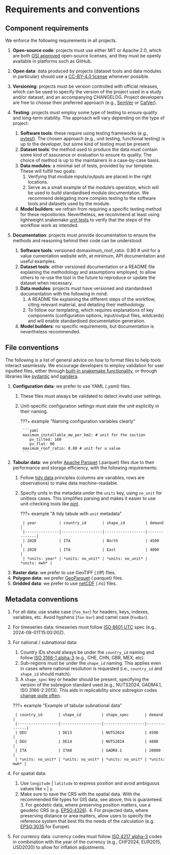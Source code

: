 # Requirements and conventions

## Component requirements

We enforce the following requirements in all projects.

1. **Open-source code**: projects must use either MIT or Apache 2.0, which are both [OSI approved](https://opensource.org/licenses) open-source licenses, and they must be openly available in platforms such as GitHub.
2. **Open data**: data produced by projects (dataset tools and data modules in particular) should use a [CC-BY-4.0 license](https://creativecommons.org/licenses/by/4.0/) whenever possible.
3. **Versioning**: projects must be version controlled with official releases, which can be used to specify the version of the project used in a study and/or dataset, and an accompanying CHANGELOG. Project developers are free to choose their preferred approach (e.g., [SemVer](https://semver.org/) or [CalVer](https://calver.org/)).
4. **Testing**: projects must employ some type of testing to ensure quality and long-term stability. The approach will vary depending on the type of project:

    1. **Software tools**: these require using testing frameworks (e.g., [pytest](https://docs.pytest.org/en/stable/)). The chosen approach (e.g., unit testing, functional testing) is up to the developer, but some kind of testing must be present.
    2. **Dataset tools**: the method used to produce the data must contain some kind of assurance or evaluation to ensure its quality. The choice of method is up to the maintainers in a case-by-case basis.
    3. **Data modules**: a minimal set of tests, provided by our template. These will fulfill two goals:
        1. Verifying that module inputs/outputs are placed in the right locations.
        2. Serve as a small example of the module’s operation, which will be used to build standardised module documentation. We recommend delegating more complex testing to the software tools and datasets used by the module.
    4. **Model builders**: we refrain from requiring a specific testing method for these repositories. Nevertheless, we recommend at least using lightweight snakemake [unit tests](https://snakemake.readthedocs.io/en/stable/snakefiles/testing.html) to verify that the steps of the workflow work as intended.

5. **Documentation**: projects must provide documentation to ensure the methods and reasoning behind their code can be understood:
    1. **Software tools**: versioned domaximum_roof_ratio: 0.80 # unit for a value cumentation website with, at minimum, API documentation and useful examples.
    2. **Dataset tools**: either versioned documentation or a README file explaining the methodology and assumptions employed, to allow others to re-use the tool in the future to reproduce or update the dataset when necessary.
    3. **Data modules**: projects must have versioned and standardised documentation with the following in mind:
        1. A README file explaining the different steps of the workflow, citing relevant material, and detailing their methodology.
        2. To follow our templating, which requires explanations of key components (configuration options, input/output files, wildcards) and will enable standardised documentation generation.
    4. **Model builders**: no specific requirements, but documentation is nevertheless recommended.

## File conventions

The following is a list of general advice on how to format files to help tools interact seamlessly. We encourage developers to employ validation for user inputted files, either through [built-in snakemake functionality](https://snakemake.readthedocs.io/en/stable/snakefiles/configuration.html#validation), or through libraries like [pydantic](https://docs.pydantic.dev/latest/) and [pandera](https://pandera.readthedocs.io/en/stable/).

1. **Configuration data**: we prefer to use YAML (.yaml) files.
    1. These files must always be validated to detect invalid user settings.
    2. Unit-specific configuration settings must state the unit explicitly in their naming.

        ???+ example "Naming configuration variables clearly"

            ```yaml
            maximum_installable_mw_per_km2: # unit for the section
               pv_tilted: 160
               pv_flat: 80
            maximum_roof_ratio: 0.80 # unit for a value
            ```

2. **Tabular data**: we prefer [Apache Parquet](https://parquet.apache.org/) (.parquet) files due to their performance and storage efficiency, with the following requirements:
    1. Follow [tidy data](https://vita.had.co.nz/papers/tidy-data.pdf) principles (columns are variables, rows are observations) to make data machine-readable.
    2. Specify units in the metadata under the `units` key, using `no_unit` for unitless cases. This simplifies parsing and makes it easier to use unit-checking tools like [pint](https://pint.readthedocs.io/en/stable/).

        ???+ example "A tidy tabule with `unit` metadata"

            | year          | country_id       | shape_id         | demand       |
            |---------------|------------------|------------------|--------------|
            | 2020          | ITA              | North            | 4500         |
            | 2020          | ITA              | East             | 4800         |
            | *units: year* | *units: no_unit* | *units: no_unit* | *units: mwh* |

3. **Raster data**: we prefer to use GeoTIFF (.tiff) files.
4. **Polygon data**: we prefer [GeoParquet](https://geoparquet.org/) (.parquet) files.
5. **Gridded data**: we prefer to use [netCDF](https://www.unidata.ucar.edu/software/netcdf/) (.nc) files.

## Metadata conventions

1. For all data: use snake case (`foo_bar`) for headers, keys, indexes, variables, etc. Avoid hyphens (`foo-bar`) and camel case (`FooBar`).
2. For timeseries data: timeseries must follow [ISO 8601 UTC](https://en.wikipedia.org/wiki/ISO_8601) spec (e.g., 2024-08-01T15:00:00Z).
3. For national / subnational data:
    1. Country IDs should always be under the `country_id` naming and follow [ISO 3166-1 alpha-3](https://en.wikipedia.org/wiki/ISO_3166-1_alpha-3) (e.g., CHE, CHN, GBR, MEX, etc).
    2. Sub-regions must be under the `shape_id` naming. This applies even in cases where national resolution is requested (i.e., `country_id`  and `shape_id` should match).
    3. A `shape_spec` key or header should be present, specifying the version of the subregion standard used (e.g., NUTS2024, GADM4.1, ISO 3166-2:2013). This aids in replicability since subregion codes [change quite often](https://ec.europa.eu/eurostat/web/nuts/history).

    ???+ example "Example of tabular subnational data"

        | country_id       | shape_id         | shape_spec       | demand       |
        |------------------|------------------|------------------|--------------|
        | DEU              | DE13             | NUTS2024         | 4500         |
        | DEU              | DE14             | NUTS2024         | 4800         |
        | ITA              | ITA0             | GADM4.1          | 20000        |
        | *units: no_unit* | *units: no_unit* | *units: no_unit* | *units: mwh* |

4. For spatial data:
    1. Use `longitude` | `latitude` to express position and avoid ambiguous values like `x` | `y`.
    2. Make sure to save the CRS with the spatial data. With the recommended file types for GIS data, see above, this is guaranteed.
        3. For geodetic data, where preserving position matters, use a geodetic CRS (e.g. [EPSG:4326](https://epsg.io/4326)).
        4. For projected data, where preserving distance or area matters, allow users to specify the reference system that best fits the needs of the calculation (e.g. [EPSG:3035](https://epsg.io/3035) for Europe).
5. For currency data: currency codes must follow [ISO 4217 alpha-3](https://en.wikipedia.org/wiki/ISO_4217) codes in combination with the year of the currency (e.g., CHF2024, EUR2015, USD2020) to allow for inflation adjustments.
